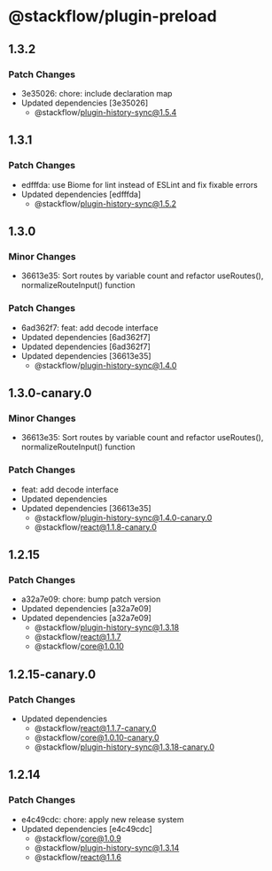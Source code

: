 # @stackflow/plugin-preload

## 1.3.2

### Patch Changes

- 3e35026: chore: include declaration map
- Updated dependencies [3e35026]
  - @stackflow/plugin-history-sync@1.5.4

## 1.3.1

### Patch Changes

- edfffda: use Biome for lint instead of ESLint and fix fixable errors
- Updated dependencies [edfffda]
  - @stackflow/plugin-history-sync@1.5.2

## 1.3.0

### Minor Changes

- 36613e35: Sort routes by variable count and refactor useRoutes(), normalizeRouteInput() function

### Patch Changes

- 6ad362f7: feat: add decode interface
- Updated dependencies [6ad362f7]
- Updated dependencies [6ad362f7]
- Updated dependencies [36613e35]
  - @stackflow/plugin-history-sync@1.4.0

## 1.3.0-canary.0

### Minor Changes

- 36613e35: Sort routes by variable count and refactor useRoutes(), normalizeRouteInput() function

### Patch Changes

- feat: add decode interface
- Updated dependencies
- Updated dependencies [36613e35]
  - @stackflow/plugin-history-sync@1.4.0-canary.0
  - @stackflow/react@1.1.8-canary.0

## 1.2.15

### Patch Changes

- a32a7e09: chore: bump patch version
- Updated dependencies [a32a7e09]
- Updated dependencies [a32a7e09]
  - @stackflow/plugin-history-sync@1.3.18
  - @stackflow/react@1.1.7
  - @stackflow/core@1.0.10

## 1.2.15-canary.0

### Patch Changes

- Updated dependencies
  - @stackflow/react@1.1.7-canary.0
  - @stackflow/core@1.0.10-canary.0
  - @stackflow/plugin-history-sync@1.3.18-canary.0

## 1.2.14

### Patch Changes

- e4c49cdc: chore: apply new release system
- Updated dependencies [e4c49cdc]
  - @stackflow/core@1.0.9
  - @stackflow/plugin-history-sync@1.3.14
  - @stackflow/react@1.1.6
